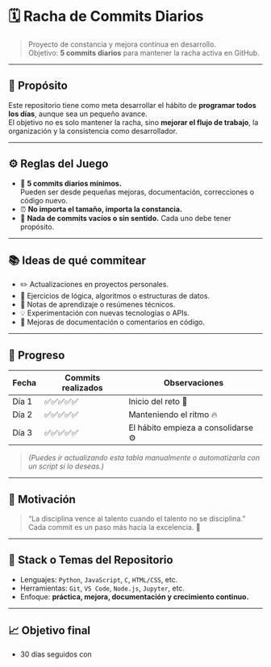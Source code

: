 # 🗓️ Racha de Commits Diarios

> Proyecto de constancia y mejora continua en desarrollo.  
> Objetivo: **5 commits diarios** para mantener la racha activa en GitHub.  

---

## 🎯 Propósito

Este repositorio tiene como meta desarrollar el hábito de **programar todos los días**, aunque sea un pequeño avance.  
El objetivo no es solo mantener la racha, sino **mejorar el flujo de trabajo**, la organización y la consistencia como desarrollador.

---

## ⚙️ Reglas del Juego

- 🧠 **5 commits diarios mínimos.**  
  Pueden ser desde pequeñas mejoras, documentación, correcciones o código nuevo.  
- ⏰ **No importa el tamaño, importa la constancia.**  
- 🚫 **Nada de commits vacíos o sin sentido.** Cada uno debe tener propósito.

---

## 📚 Ideas de qué commitear

- ✏️ Actualizaciones en proyectos personales.
- 🧩 Ejercicios de lógica, algoritmos o estructuras de datos.
- 🧠 Notas de aprendizaje o resúmenes técnicos.
- 💡 Experimentación con nuevas tecnologías o APIs.
- 🧾 Mejoras de documentación o comentarios en código.

---

## 📆 Progreso

| Fecha | Commits realizados | Observaciones |
|-------|--------------------|----------------|
| Día 1 | ✅✅✅✅✅ | Inicio del reto 💪 |
| Día 2 | ✅✅✅✅✅ | Manteniendo el ritmo 🔥 |
| Día 3 | ✅✅✅✅✅ | El hábito empieza a consolidarse ⚙️ |

> *(Puedes ir actualizando esta tabla manualmente o automatizarla con un script si lo deseas.)*

---

## 🧠 Motivación

> “La disciplina vence al talento cuando el talento no se disciplina.”  
> Cada commit es un paso más hacia la excelencia. 🚀

---

## 🧰 Stack o Temas del Repositorio

- Lenguajes: `Python`, `JavaScript`, `C`, `HTML/CSS`, etc.  
- Herramientas: `Git`, `VS Code`, `Node.js`, `Jupyter`, etc.  
- Enfoque: **práctica, mejora, documentación y crecimiento continuo.**

---

## 📈 Objetivo final

- 30 días seguidos con
